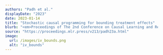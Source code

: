 ```yaml
---
authors: "Padh et al."
displayDate: "2023"
date: 2023-01-14
title: "Stochastic causal programming for bounding treatment effects"
blurb: "<em>Proceedings of The 2nd Conference on Causal Learning and Reasoning</em>, pp. 142-176."
source: "https://proceedings.mlr.press/v213/padh23a.html"
image:
  url: /images/iv_bounds.png
  alt: "iv_bounds"
---
```

